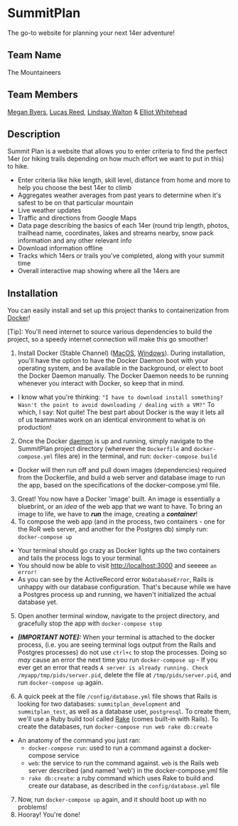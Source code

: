 # SummitPlan
The go-to website for planning your next 14er adventure!

## Team Name
The Mountaineers

## Team Members
[Megan Byers](https://github.com/coloradical), [Lucas Reed](https://github.com/lure7991), [Lindsay Walton](https://github.com/lawalton) & [Elliot Whitehead](https://github.com/elliotwhitehead)

## Description
Summit Plan is a website that allows you to enter criteria to find the perfect 14er (or hiking trails depending on how much effort we want to put in this) to hike.
* Enter criteria like hike length, skill level, distance from home and more to help you choose the best 14er to climb
* Aggregates weather averages from past years to determine when it's safest to be on that particular mountain
* Live weather updates
* Traffic and directions from Google Maps
* Data page describing the basics of each 14er (round trip length, photos, trailhead name, coordinates, lakes and streams nearby, snow pack information and any other relevant info
* Download information offline
* Tracks which 14ers or trails you've completed, along with your summit time
* Overall interactive map showing where all the 14ers are

## Installation
You can easily install and set up this project thanks to containerization from [Docker](https://docker.com)!


[Tip]: You'll need internet to source various dependencies to build the project, so a speedy internet connection will make this go smoother!

1. Install Docker (Stable Channel) ([MacOS](https://docs.docker.com/docker-for-mac/install/), [Windows](https://docs.docker.com/docker-for-windows/install/)). During installation, you'll have the option to have the Docker Daemon boot with your operating system, and be available in the background, or elect to boot the Docker Daemon manually. The Docker Daemon needs to be running whenever you interact with Docker, so keep that in mind.
  * I know what you're thinking: `"I have to download install something? Wasn't the point to avoid downloading / dealing with a VM?"` To which, I say: Not quite! The best part about Docker is the way it lets all of us teammates work on an identical environment to what is on production!
2. Once the Docker [daemon](https://en.wikipedia.org/wiki/Daemon_(computing)) is up and running, simply navigate to the SummitPlan project directory (wherever the `Dockerfile` and `docker-compose.yml` files are) in the terminal, and run: `docker-compose build`
  * Docker will then run off and pull down images (dependencies) required from the Dockerfile, and build a web server and database image to run the app, based on the specifications of the docker-compose.yml file.
3. Great! You now have a Docker 'image' built. An image is essentially a bluebrint, or an _idea_ of the web app that we want to have. To bring an image to life, we have to **_run_** the image, creating a **_container_**!
4. To compose the web app (and in the process, two containers - one for the RoR web server, and another for the Postgres db) simply run: `docker-compose up`
  * Your terminal should go crazy as Docker lights up the two containers and tails the process logs to your terminal.
  * You should now be able to visit [http://localhost:3000](http://localhost:3000) and seeeee `an error!`
  * As you can see by the ActiveRecord error `NoDatabaseError`, Rails is unhappy with our database configuration. That's because while we have a Postgres process up and running, we haven't initialized the actual database yet.
5. Open another terminal window, navigate to the project directory, and gracefully stop the app with `docker-compose stop`
  * **_[IMPORTANT NOTE]:_** When your terminal is attached to the docker process, (i.e. you are seeing terminal logs output from the Rails and Postgres processes) do not use `ctrl+c` to stop the processes. Doing so _may_ cause an error the next time you run `docker-compose up` - If you ever get an error that reads `A server is already running. Check /myapp/tmp/pids/server.pid`, delete the file at `/tmp/pids/server.pid`, and run `docker-compose up` again.
6. A quick peek at the file `/config/database.yml` file shows that Rails is looking for two databases: `summitplan_development` and `summitplan_test`, as well as a database user, `postgresql`. To create them, we'll use a Ruby build tool called [Rake](https://en.wikipedia.org/wiki/Rake_(software)) (comes built-in with Rails). To create the databases, run `docker-compose run web rake db:create`
  * An anatomy of the command you just ran:
    * `docker-compose run`: used to run a command against a docker-compose service
    * `web`: the service to run the command against. `web` is the Rails web server described (and named 'web') in the docker-compose.yml file
    * `rake db:create`: a ruby command which uses Rake to build and create our database, as described in the `config/database.yml` file
7. Now, run `docker-compose up` again, and it should boot up with no problems!
8. Hooray! You're done!
